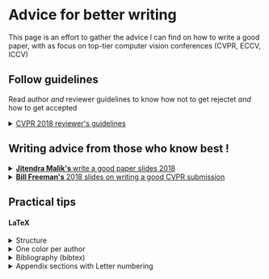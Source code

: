 # Advice for better writing

This page is an effort to gather the advice I can find on how to write a good paper, with as focus on top-tier computer vision conferences (CVPR, ECCV, ICCV) 

</details>

## Follow guidelines

Read author *and* reviewer guidelines to know how not to get rejectet *and* how to get accepted

<details> <summary> <a href="http://cvpr2018.thecvf.com/submission/main_conference/reviewer_guidelines">CVPR 2018 reviewer's guidelines </a> </summary>

#### What to Look For

> **Minor flaws** can be corrected and **shouldn't be a reason to reject a paper**

> **Embrace novel, brave concepts**

> The fact that a proposed method does **not exceed the state of the art accuracy on an existing benchmark dataset is not grounds for rejection by itself**.

> Acceptance and rejection decisions should not be determined solely by the method's raw performance

> It is important to **weigh both the novelty and potential impact of the work alongside the reported performance**

> Each paper that is accepted should be **technically sound** and **make a contribution to the field**.

</details>

## Writing advice from those who know best !

<details> <summary> <a href="https://www.cc.gatech.edu/~parikh/citizenofcvpr/static/slides/malik_write_good_paper.pdf"> <b> Jitendra Malik's </b> write a good paper slides 2018</b></a> </summary>

> Possible introduction style: What did you do (Fig. 1), How did you do it? (Fig. 2)

> The best way to write a paper is to first give a talk on it

> Introduction section: The most important section of a paper. For me, once I have finished reading the introduction, I have formed an opinion of whether to accept or reject the paper
</details>


<details> <summary> <a href="https://www.cc.gatech.edu/~parikh/citizenofcvpr/static/slides/freeman_how_to_write_papers.pdf"><b>Bill Freeman's</b> 2018 slides on writing a good CVPR submission </summary>

> I can’t stand “future work” sections. It’s hard to think of a weaker way to end a paper

> Omit needless words

> Figure captions should be self-contained and the caption should tell the reader what to notice about the figure

> There are perceived pressures to over-sell, hide drawbacks, and disparage others’ work.  Don’t succumb.

(and previous [2014 version](https://billf.mit.edu/sites/default/files/documents/cvprPapers.pdf))
</details>

## Practical tips

#### LaTeX

<details> <summary> Structure </summary>
Typically 
- a *main* file named `00submission_id.tex`
- references in the main file to each section is a **separate file**
 
*00submission_id.tex*
```latex 00submission_id.tex
\documentclass[10pt,twocolumn,letterpaper]{article}

\usepackage{times}
\usepackage{epsfig}
\usepackage{graphicx}
\usepackage{amsmath}
\usepackage{amssymb}
\usepackage[dvipsnames]{xcolor}
\usepackage[numbers,sort,compress]{natbib}
\begin{document}

\title{My Awesome Paper}

\author{
 Me \textsuperscript{1} \thanks{This work was performed during an internship at Microsoft.}
 \qquad Author 2 \textsuperscript{2}
 \qquad Author 3 \textsuperscript{2}\\
 \\ \\
 {\normalsize \textsuperscript{1}My affiliation \textsuperscript{2} Other affiliations} \\
}

\maketitle

\input{abstract}
%%%%%%%%% BODY TEXT
\input{introduction}
\input{relatedwork}
\input{method}
\input{experiments}
\input{conclusion}
%%%%%%%%% BODY TEXT
\clearpage \newpage
{\small
\bibliographystyle{ieee_fullname}
\bibliography{egbib}
}
```

*abstract.tex*
```latex
\begin{abstract}
We did something awesome and wrote about it.
\end{abstract}
```

*introduction.tex*
```latex
\section{Introduction}
% Why the task you address is important, (if it is a new problem) problem statement, and applications

% Challenges and the overview of pioneering works 

% Remaining limitations

% Our method in a glance 

% Clearly stated contributions
Our contributions can be summarized as follows:
\begin{itemize}
	\item{We propose a new method for ...}
	\item{We demonstrate...}
	% \item{We further present...}
\end{itemize}

% The summary of the results
```

*relatedwork.tex*

```latex
\section{Related Work}
\label{sec:related}

% Define the scope of the related work, grouping the works by theme (tackling the same problem, or using similar methods, ...)

We first review the literature on {relevant field}.
Then, we focus on methods which {relevant approaches}, and {other related topic}.


\paragraph{relevant field.}
Most approaches in the literature tackle the problem of estimating either hand or object pose, separately.

% ...
```

...

</details>

<details> <summary> One color per author </summary>

Assign colors to authors in main latex file: 

```latex
\newcommand{\Yana}[1]{\textcolor{red}{#1}}
\newcommand{\Author2}[1]{\textcolor{green}{#1}}
% Add author with custom color custom colors
\definecolor{mycolor}{RGB}{219, 122, 48}
\newcommand{\Author3}[1]{\textcolor{mycolor}{#1}}
```

Add comments in text 

```latex
\Yana{I think we should ...}
\Author2{Should we keep ... ?}
```

</details>
  
<details> <summary> Bibliography (bibtex) </summary>
- use [natbib](http://merkel.texture.rocks/Latex/natbib.php) so that references are sorted in ascending number ([13, 3, 34] --> [3, 13, 34])

```latex
\usepackage[numbers,sort,compress]{natbib}
```



- Make references **homogeneous**
    - Good sources of bibtex files are usually the **publication websites** 
         - for CVPR/ICCV/ECCV I use the openaccess search websites. For instance for CVPR'19: [http://openaccess.thecvf.com/CVPR2019.py](http://openaccess.thecvf.com/CVPR2018.py) where I can search for the paper (by author/paper title) and copy the bibtex (same applies for [CVPR'18](http://openaccess.thecvf.com/CVPR2018.py), [CVPR'17](http://openaccess.thecvf.com/CVPR2017.py), ..., [ICCV'19](http://openaccess.thecvf.com/ICCV2019.py), [ECCV'18](http://openaccess.thecvf.com/ECCV'18.py), ...
         
         - for NeurIPS each paper has [a page](https://papers.nips.cc/paper/7181-attention-is-all-you-need) from which the bibtex can be copied
    - To minimize efforts to make homogeneous, remove all unecessary fields (month, page numbers, abstract, url, ...) from the bibtex
    - Check that all names are in full letters (no initials except for middle names)
    - Everytime a conference is referenced, it should have **exactly** the same name, typically the one the conference uses in their own offical bibtex (`{Advances in Neural Information Processing Systems}` for NeurIPS, `{The IEEE Conference on Computer Vision and Pattern Recognition (CVPR)}` for CVPR, `{The European Conference on Computer Vision (ECCV)}` for ECCV), {The IEEE International Conference on Computer Vision (ICCV)} for ICCV, ... (Can't get it wrong by taking the official version !)
    - in a final pass, look at how the references are rendered in the PdF, and check for consistency
  
</details>

<details> <summary> Appendix sections with Letter numbering </summary>
	
```latex
\usepackage{titletoc}
\renewcommand{\thesection}{\Alph{section}}
	
% ...
\begin{document}
\section{First appendix section}	
```

</details>

